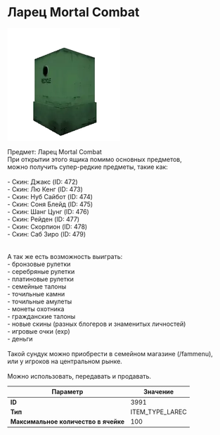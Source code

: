 # Ларец Mortal Combat

![Item Image](../img/3991.webp?raw=true)

Предмет: Ларец Mortal Combat<br>При открытии этого ящика помимо основных предметов,<br>можно получить супер-редкие предметы, такие как:<br><br>- Скин: Джакс (ID: 472)<br>- Скин: Лю Кенг (ID: 473)<br>- Скин: Нуб Сайбот (ID: 474)<br>- Скин: Соня Блейд (ID: 475)<br>- Скин: Шанг Цунг (ID: 476)<br>- Скин: Рейден (ID: 477)<br>- Скин: Скорпион (ID: 478)<br>- Скин: Саб Зиро (ID: 479)<br><br><br>А так же есть возможность выиграть:<br>- бронзовые рулетки<br>- серебряные рулетки<br>- платиновые рулетки<br>- семейные талоны<br>- точильные камни<br>- точильные амулеты<br>- монеты охотника<br>- гражданские талоны<br>- новые скины (разных блогеров и знаменитых личностей)<br>- игровые очки (exp)<br>- деньги<br><br>Такой сундук можно приобрести в семейном магазине (/fammenu),<br>или у игроков на центральном рынке.<br><br>Можно использовать, передавать и продавать.


| Параметр | Значение |
|----------|----------|
| **ID** | 3991 |
| **Тип** | ITEM_TYPE_LAREC |
| **Максимальное количество в ячейке** | 100 |

